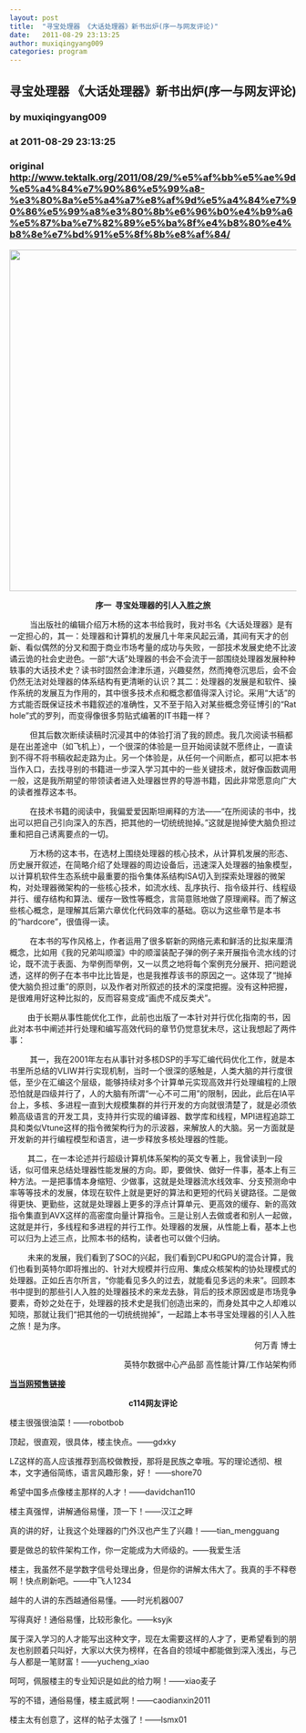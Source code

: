 ```yaml
---
layout: post
title:  "寻宝处理器 《大话处理器》新书出炉(序一与网友评论)"
date:   2011-08-29 23:13:25
author: muxiqingyang009
categories: program
---
```


## 寻宝处理器 《大话处理器》新书出炉(序一与网友评论)
### by muxiqingyang009
### at 2011-08-29 23:13:25
### original <http://www.tektalk.org/2011/08/29/%e5%af%bb%e5%ae%9d%e5%a4%84%e7%90%86%e5%99%a8-%e3%80%8a%e5%a4%a7%e8%af%9d%e5%a4%84%e7%90%86%e5%99%a8%e3%80%8b%e6%96%b0%e4%b9%a6%e5%87%ba%e7%82%89%e5%ba%8f%e4%b8%80%e4%b8%8e%e7%bd%91%e5%8f%8b%e8%af%84/>

<p style="text-align:center"><strong><a href="http://www.tektalk.org/wp-content/uploads/2011/08/%E5%A4%A7%E8%AF%9D%E5%A4%84%E7%90%86%E5%99%A8%E5%A4%A7%E5%9B%BE_600x600.jpg"><img src="http://www.tektalk.org/wp-content/uploads/2011/08/%E5%A4%A7%E8%AF%9D%E5%A4%84%E7%90%86%E5%99%A8%E5%A4%A7%E5%9B%BE_600x600.jpg" alt="" width="600" height="600"></a></strong></p>
<p style="text-align:center"><strong>序一  寻宝处理器的引人入胜之旅</strong></p>
<p>         当出版社的编辑介绍万木杨的这本书给我时，我对书名《大话处理器》是有一定担心的，其一：处理器和计算机的发展几十年来风起云涌，其间有天才的创新、看似偶然的分叉和囿于商业市场考量的成功与失败，一部技术发展史绝不比波谲云诡的社会史逊色。一部“大话”处理器的书会不会流于一部围绕处理器发展种种轶事的大话技术史？读书时固然会津津乐道，兴趣斐然，然而掩卷沉思后，会不会仍然无法对处理器的体系结构有更清晰的认识？其二：处理器的发展是和软件、操作系统的发展互为作用的，其中很多技术点和概念都值得深入讨论。采用“大话”的方式能否既保证技术书籍叙述的准确性，又不至于陷入对某些概念旁征博引的“Rat hole”式的罗列，而变得像很多剪贴式编著的IT书籍一样？</p>
<p>         但其后数次断续读稿时沉浸其中的体验打消了我的顾虑。我几次阅读书稿都是在出差途中（如飞机上），一个很深的体验是一旦开始阅读就不愿终止，一直读到不得不将书稿收起走路为止。另一个体验是，从任何一个间断点，都可以把本书当作入口，去找寻别的书籍进一步深入学习其中的一些关键技术，就好像函数调用一般，这是我所期望的带领读者进入处理器世界的导游书籍，因此非常愿意向广大的读者推荐这本书。</p>
<p>         在技术书籍的阅读中，我偏爱爱因斯坦阐释的方法——“在所阅读的书中，找出可以把自己引向深入的东西，把其他的一切统统抛掉。”这就是抛掉使大脑负担过重和把自己诱离要点的一切。</p>
<p>         万木杨的这本书，在选材上围绕处理器的核心技术，从计算机发展的形态、历史展开叙述，在简略介绍了处理器的周边设备后，迅速深入处理器的抽象模型，以计算机软件生态系统中最重要的指令集体系结构ISA切入到探索处理器的微架构，对处理器微架构的一些核心技术，如流水线、乱序执行、指令级并行、线程级并行、缓存结构和算法、缓存一致性等概念，言简意赅地做了原理阐释。而了解这些核心概念，是理解其后第六章优化代码效率的基础。窃以为这些章节是本书的“hardcore”，很值得一读。</p>
<p>         在本书的写作风格上，作者运用了很多崭新的网络元素和鲜活的比拟来厘清概念，比如用《我的兄弟叫顺溜》中的顺溜装配子弹的例子来开展指令流水线的讨论，既不流于表面、为举例而举例，又一以贯之地将每个案例充分展开、把问题说透，这样的例子在本书中比比皆是，也是我推荐该书的原因之一。这体现了“抛掉使大脑负担过重”的原则，以及作者对所叙述的技术的深度把握。没有这种把握，是很难用好这种比拟的，反而容易变成“画虎不成反类犬”。</p>
<p>        由于长期从事性能优化工作，此前也出版了一本针对并行优化指南的书，因此对本书中阐述并行处理和编写高效代码的章节仍觉意犹未尽，这让我想起了两件事：</p>
<p>         其一，我在2001年左右从事针对多核DSP的手写汇编代码优化工作，就是本书里所总结的VLIW并行实现机制，当时一个很深的感触是，人类大脑的并行度很低，至少在汇编这个层级，能够持续对多个计算单元实现高效并行处理编程的上限恐怕就是四级并行了，人的大脑有所谓“一心不可二用”的限制，因此，此后在IA平台上，多核、多进程一直到大规模集群的并行开发的方向就很清楚了，就是必须依赖高级语言的开发工具，支持并行实现的编译器、数学库和线程，MPI进程追踪工具和类似Vtune这样的指令微架构行为的示波器，来解放人的大脑。另一方面就是开发新的并行编程模型和语言，进一步释放多核处理器的性能。</p>
<p>        其二，在一本论述并行超级计算机体系架构的英文专著上，我曾读到一段话，似可借来总结处理器性能发展的方向。即，要做快、做好一件事，基本上有三种方法。一是把事情本身缩短、少做事，这就是处理器流水线效率、分支预测命中率等等技术的发展，体现在软件上就是更好的算法和更短的代码关键路径。二是做得更快、更勤些，这就是处理器上更多的浮点计算单元、更高效的缓存、新的高效指令集直到AVX这样的高密度向量计算指令。三是让别人去做或者和别人一起做，这就是并行，多线程和多进程的并行工作。处理器的发展，从性能上看，基本上也可以归为上述三点，比照本书的结构，读者也可以做个归纳。</p>
<p>        未来的发展，我们看到了SOC的兴起，我们看到CPU和GPU的混合计算，我们也看到英特尔即将推出的、针对大规模并行应用、集成众核架构的协处理模式的处理器。正如丘吉尔所言，“你能看见多久的过去，就能看见多远的未来”。回顾本书中提到的那些引人入胜的处理器技术的来龙去脉，背后的技术原因或是市场竞争要素，奇妙之处在于，处理器的技术史是我们创造出来的，而身处其中之人却难以知晓，那就让我们“把其他的一切统统抛掉”，一起踏上本书寻宝处理器的引人入胜之旅！是为序。</p>
<p style="text-align:right"> 何万青 博士</p>
<p style="text-align:right">英特尔数据中心产品部 高性能计算/工作站架构师</p>
<p><strong><a href="http://product.dangdang.com/product.aspx?product_id=22489224&amp;ref=search-1-pub">当当网预售链接</a></strong></p>
<p style="text-align:center"><strong>c114网友评论</strong></p>
<p>楼主很强很油菜！——robotbob</p>
<p>顶起，很直观，很具体，楼主快点。——gdxky</p>
<p>LZ这样的高人应该推荐到高校做教授，那将是民族之幸哦。写的理论透彻、根本，文字通俗简练，语言风趣形象，好！ ——shore70</p>
<p>希望中国多点像楼主那样的人才！——davidchan110</p>
<p>楼主真强悍，讲解通俗易懂，顶一下！——汉江之畔</p>
<p>真的讲的好，让我这个处理器的门外汉也产生了兴趣！——tian_mengguang</p>
<p>要是做总的软件架构工作，你一定能成为大师级的。——我爱生活</p>
<p>楼主，我虽然不是学数字信号处理出身，但是你的讲解太伟大了。我真的手不释卷啊！快点刷新吧。——中飞人1234</p>
<p>越牛的人讲的东西越通俗易懂。——时光机器007</p>
<p>写得真好！通俗易懂，比较形象化。——ksyjk</p>
<p>属于深入学习的人才能写出这种文字，现在太需要这样的人才了，更希望看到的朋友也别顾着只叫好，大家以大侠为榜样，在各自的领域中都能做到深入浅出，与己与人都是一笔财富！——yucheng_xiao</p>
<p>呵呵，佩服楼主的专业知识是如此的给力啊！——xiao麦子</p>
<p>写的不错，通俗易懂，楼主威武啊！——caodianxin2011</p>
<p>楼主太有创意了，这样的帖子太强了！——lsmx01</p><img src="http://www1.feedsky.com/t1/551566287/tektalk/feedsky/s.gif?r=http://www.tektalk.org/2011/08/29/%e5%af%bb%e5%ae%9d%e5%a4%84%e7%90%86%e5%99%a8-%e3%80%8a%e5%a4%a7%e8%af%9d%e5%a4%84%e7%90%86%e5%99%a8%e3%80%8b%e6%96%b0%e4%b9%a6%e5%87%ba%e7%82%89%e5%ba%8f%e4%b8%80%e4%b8%8e%e7%bd%91%e5%8f%8b%e8%af%84/" border="0" height="0" width="0">